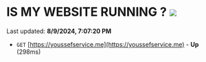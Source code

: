 # IS MY WEBSITE RUNNING ? [![](https://img.shields.io/static/v1?label=Sponsor&message=%E2%9D%A4&logo=GitHub&color=%23fe8e86)](https://github.com/sponsors/Youssef-Lehmam)

Last updated: **8/9/2024, 7:07:20 PM**

- `GET` [https://youssefservice.me](https://youssefservice.me) - **Up** (298ms)
